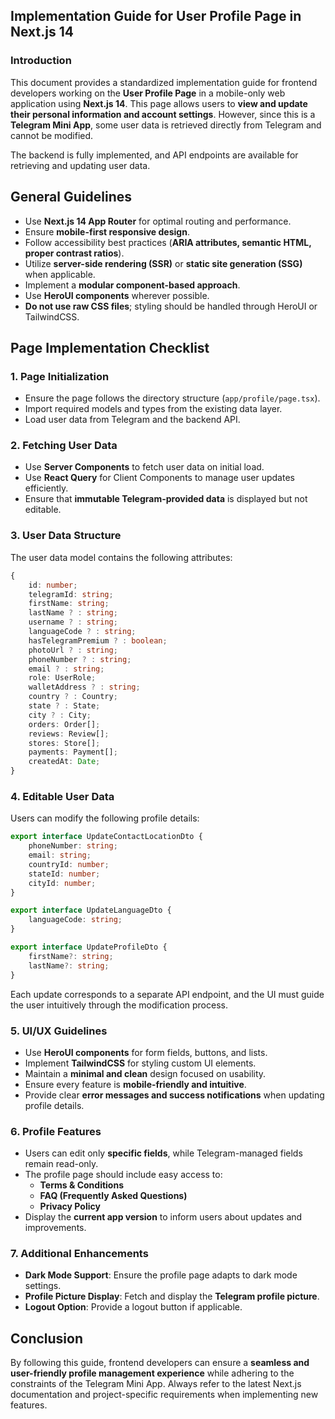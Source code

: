 ## **Implementation Guide for User Profile Page in Next.js 14**

### **Introduction**

This document provides a standardized implementation guide for frontend developers working on the **User Profile Page**
in a mobile-only web application using **Next.js 14**. This page allows users to **view and update their personal
information and account settings**. However, since this is a **Telegram Mini App**, some user data is retrieved directly
from Telegram and cannot be modified.

The backend is fully implemented, and API endpoints are available for retrieving and updating user data.

## **General Guidelines**

- Use **Next.js 14 App Router** for optimal routing and performance.
- Ensure **mobile-first responsive design**.
- Follow accessibility best practices (**ARIA attributes, semantic HTML, proper contrast ratios**).
- Utilize **server-side rendering (SSR)** or **static site generation (SSG)** when applicable.
- Implement a **modular component-based approach**.
- Use **HeroUI components** wherever possible.
- **Do not use raw CSS files**; styling should be handled through HeroUI or TailwindCSS.

## **Page Implementation Checklist**

### **1. Page Initialization**

- Ensure the page follows the directory structure (`app/profile/page.tsx`).
- Import required models and types from the existing data layer.
- Load user data from Telegram and the backend API.

### **2. Fetching User Data**

- Use **Server Components** to fetch user data on initial load.
- Use **React Query** for Client Components to manage user updates efficiently.
- Ensure that **immutable Telegram-provided data** is displayed but not editable.

### **3. User Data Structure**

The user data model contains the following attributes:

```ts
{
    id: number;
    telegramId: string;
    firstName: string;
    lastName ? : string;
    username ? : string;
    languageCode ? : string;
    hasTelegramPremium ? : boolean;
    photoUrl ? : string;
    phoneNumber ? : string;
    email ? : string;
    role: UserRole;
    walletAddress ? : string;
    country ? : Country;
    state ? : State;
    city ? : City;
    orders: Order[];
    reviews: Review[];
    stores: Store[];
    payments: Payment[];
    createdAt: Date;
}
```

### **4. Editable User Data**

Users can modify the following profile details:

```ts
export interface UpdateContactLocationDto {
    phoneNumber: string;
    email: string;
    countryId: number;
    stateId: number;
    cityId: number;
}

export interface UpdateLanguageDto {
    languageCode: string;
}

export interface UpdateProfileDto {
    firstName?: string;
    lastName?: string;
}
```

Each update corresponds to a separate API endpoint, and the UI must guide the user intuitively through the modification
process.

### **5. UI/UX Guidelines**

- Use **HeroUI components** for form fields, buttons, and lists.
- Implement **TailwindCSS** for styling custom UI elements.
- Maintain a **minimal and clean** design focused on usability.
- Ensure every feature is **mobile-friendly and intuitive**.
- Provide clear **error messages and success notifications** when updating profile details.

### **6. Profile Features**

- Users can edit only **specific fields**, while Telegram-managed fields remain read-only.
- The profile page should include easy access to:
    - **Terms & Conditions**
    - **FAQ (Frequently Asked Questions)**
    - **Privacy Policy**
- Display the **current app version** to inform users about updates and improvements.

### **7. Additional Enhancements**

- **Dark Mode Support**: Ensure the profile page adapts to dark mode settings.
- **Profile Picture Display**: Fetch and display the **Telegram profile picture**.
- **Logout Option**: Provide a logout button if applicable.

## **Conclusion**

By following this guide, frontend developers can ensure a **seamless and user-friendly profile management experience**
while adhering to the constraints of the Telegram Mini App. Always refer to the latest Next.js documentation and
project-specific requirements when implementing new features.